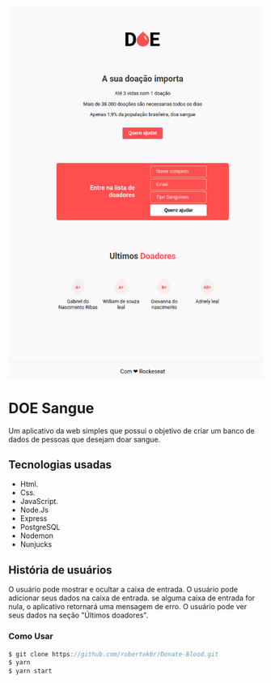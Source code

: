 
<img src="/public/layout/lista para doar.png" style: align-center/>

# DOE Sangue

Um aplicativo da web simples que possui o objetivo de criar um banco de dados de pessoas que desejam doar sangue.


## Tecnologias usadas

* Html.
* Css.
* JavaScript.
* Node.Js
* Express
* PostgreSQL
* Nodemon
* Nunjucks
 
## História de usuários

 O usuário pode mostrar e ocultar a caixa de entrada.
 O usuário pode adicionar seus dados na caixa de entrada.
 se alguma caixa de entrada for nula, o aplicativo retornará uma mensagem de erro.
 O usuário pode ver seus dados na seção "Últimos doadores".


### Como Usar 

```jsx
$ git clone https://github.com/robertokbr/Donate-Blood.git
$ yarn
$ yarn start
```
